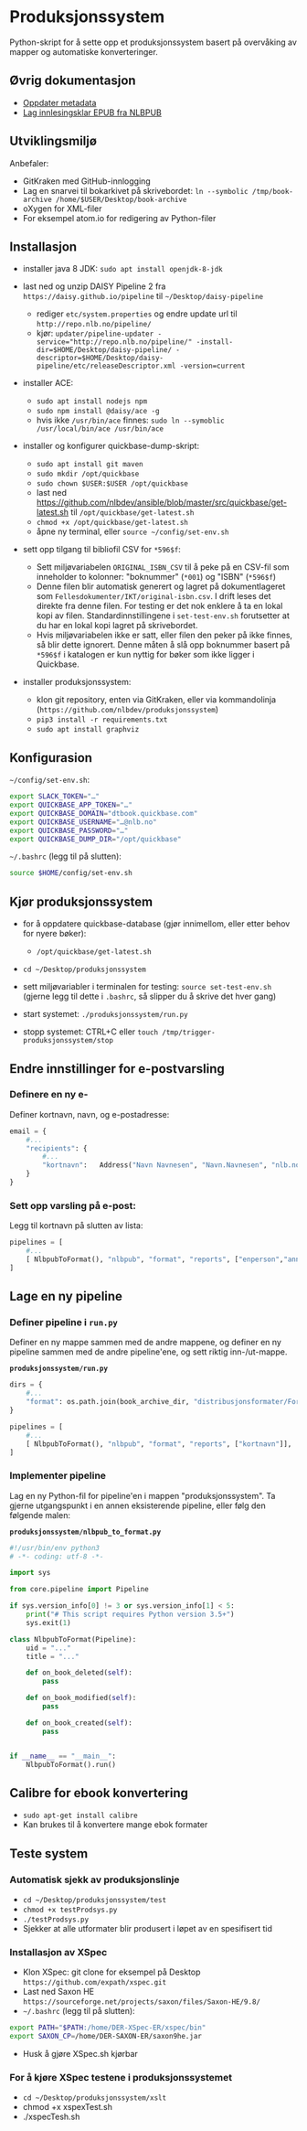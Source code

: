Produksjonssystem
=================

Python-skript for å sette opp et produksjonssystem
basert på overvåking av mapper og automatiske
konverteringer.


## Øvrig dokumentasjon

- [Oppdater metadata](docs/update-metadata/README.md)
- [Lag innlesingsklar EPUB fra NLBPUB](docs/nlbpub-to-narration-epub/README.md)

## Utviklingsmiljø

Anbefaler:

- GitKraken med GitHub-innlogging
- Lag en snarvei til bokarkivet på skrivebordet: `ln --symbolic /tmp/book-archive /home/$USER/Desktop/book-archive`
- oXygen for XML-filer
- For eksempel atom.io for redigering av Python-filer

## Installasjon

- installer java 8 JDK: `sudo apt install openjdk-8-jdk`

- last ned og unzip DAISY Pipeline 2 fra `https://daisy.github.io/pipeline` til `~/Desktop/daisy-pipeline`
    - rediger `etc/system.properties` og endre update url til `http://repo.nlb.no/pipeline/`
    - kjør: `updater/pipeline-updater -service="http://repo.nlb.no/pipeline/" -install-dir=$HOME/Desktop/daisy-pipeline/ -descriptor=$HOME/Desktop/daisy-pipeline/etc/releaseDescriptor.xml -version=current`

- installer ACE:
    - `sudo apt install nodejs npm`
    - `sudo npm install @daisy/ace -g`
    - hvis ikke `/usr/bin/ace` finnes: `sudo ln --symoblic /usr/local/bin/ace /usr/bin/ace`

- installer og konfigurer quickbase-dump-skript:
    - `sudo apt install git maven`
    - `sudo mkdir /opt/quickbase`
    - `sudo chown $USER:$USER /opt/quickbase`
    - last ned https://github.com/nlbdev/ansible/blob/master/src/quickbase/get-latest.sh til `/opt/quickbase/get-latest.sh`
    - `chmod +x /opt/quickbase/get-latest.sh`
    - åpne ny terminal, eller `source ~/config/set-env.sh`

- sett opp tilgang til bibliofil CSV for `*596$f`:
    - Sett miljøvariabelen `ORIGINAL_ISBN_CSV` til å peke på en CSV-fil som inneholder to kolonner: "boknummer" (`*001`) og "ISBN" (`*596$f`)
    - Denne filen blir automatisk generert og lagret på dokumentlageret som `Fellesdokumenter/IKT/original-isbn.csv`. I drift leses det direkte fra denne filen. For testing er det nok enklere å ta en lokal kopi av filen. Standardinnstillingene i `set-test-env.sh` forutsetter at du har en lokal kopi lagret på skrivebordet.
    - Hvis miljøvariabelen ikke er satt, eller filen den peker på ikke finnes, så blir dette ignorert. Denne måten å slå opp boknummer basert på `*596$f` i katalogen er kun nyttig for bøker som ikke ligger i Quickbase.

- installer produksjonssystem:
    - klon git repository, enten via GitKraken, eller via kommandolinja (`https://github.com/nlbdev/produksjonssystem`)
    - `pip3 install -r requirements.txt`
    - `sudo apt install graphviz`

## Konfigurasion

`~/config/set-env.sh`:

```bash
export SLACK_TOKEN="…"
export QUICKBASE_APP_TOKEN="…"
export QUICKBASE_DOMAIN="dtbook.quickbase.com"
export QUICKBASE_USERNAME="…@nlb.no"
export QUICKBASE_PASSWORD="…"
export QUICKBASE_DUMP_DIR="/opt/quickbase"
```

`~/.bashrc` (legg til på slutten):

```bash
source $HOME/config/set-env.sh
```

## Kjør produksjonssystem

- for å oppdatere quickbase-database (gjør innimellom, eller etter behov for nyere bøker):
    - `/opt/quickbase/get-latest.sh`

- `cd ~/Desktop/produksjonssystem`
- sett miljøvariabler i terminalen for testing: `source set-test-env.sh` (gjerne legg til dette i `.bashrc`, så slipper du å skrive det hver gang)
- start systemet: `./produksjonssystem/run.py`
- stopp systemet: CTRL+C eller `touch /tmp/trigger-produksjonssystem/stop`

## Endre innstillinger for e-postvarsling

### Definere en ny e-

Definer kortnavn, navn, og e-postadresse:

```python
email = {
    #...
    "recipients": {
        #...
        "kortnavn":   Address("Navn Navnesen", "Navn.Navnesen", "nlb.no"),
    }
}
```

### Sett opp varsling på e-post:

Legg til kortnavn på slutten av lista:

```python
pipelines = [
    #...
    [ NlbpubToFormat(), "nlbpub", "format", "reports", ["enperson","annenperson","kortnavn"]],
]
```

## Lage en ny pipeline

### Definer pipeline i `run.py`

Definer en ny mappe sammen med de andre mappene, og definer en ny pipeline sammen med de andre pipeline'ene, og sett riktig inn-/ut-mappe.

**`produksjonssystem/run.py`**
```python
dirs = {
    #...
    "format": os.path.join(book_archive_dir, "distribusjonsformater/Format")
}

pipelines = [
    #...
    [ NlbpubToFormat(), "nlbpub", "format", "reports", ["kortnavn"]],
]
```

### Implementer pipeline

Lag en ny Python-fil for pipeline'en i mappen "produksjonssystem". Ta gjerne utgangspunkt i en annen eksisterende pipeline, eller følg den følgende malen:

**`produksjonssystem/nlbpub_to_format.py`**
```python
#!/usr/bin/env python3
# -*- coding: utf-8 -*-

import sys

from core.pipeline import Pipeline

if sys.version_info[0] != 3 or sys.version_info[1] < 5:
    print("# This script requires Python version 3.5+")
    sys.exit(1)

class NlbpubToFormat(Pipeline):
    uid = "..."
    title = "..."

    def on_book_deleted(self):
        pass

    def on_book_modified(self):
        pass

    def on_book_created(self):
        pass


if __name__ == "__main__":
    NlbpubToFormat().run()

```

## Calibre for ebook konvertering
- `sudo apt-get install calibre`
- Kan brukes til å konvertere mange ebok formater

## Teste system
### Automatisk sjekk av produksjonslinje
- `cd ~/Desktop/produksjonssystem/test`
- `chmod +x testProdsys.py`
- `./testProdsys.py`
- Sjekker at alle utformater blir produsert i løpet av en spesifisert tid

### Installasjon av XSpec
- Klon XSpec: git clone for eksempel på Desktop `https://github.com/expath/xspec.git`
- Last ned Saxon HE `https://sourceforge.net/projects/saxon/files/Saxon-HE/9.8/`
- `~/.bashrc` (legg til på slutten):
```bash
export PATH="$PATH:/home/DER-XSpec-ER/xspec/bin"
export SAXON_CP=/home/DER-SAXON-ER/saxon9he.jar
```
- Husk å gjøre XSpec.sh kjørbar

### For å kjøre XSpec testene i produksjonssystemet
- `cd ~/Desktop/produksjonssystem/xslt`
- chmod +x xspexTest.sh
- ./xspecTesh.sh
